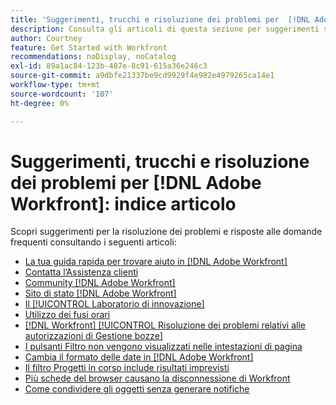 ```yaml
---
title: 'Suggerimenti, trucchi e risoluzione dei problemi per  [!DNL Adobe Workfront]: indice articolo'
description: Consulta gli articoli di questa sezione per suggerimenti sulla risoluzione dei problemi e per trovare le risposte alle domande più frequenti.
author: Courtney
feature: Get Started with Workfront
recommendations: noDisplay, noCatalog
exl-id: 89a1ac84-123b-487e-8c91-615a36e246c3
source-git-commit: a9dbfe21337be9cd9929f4e982e4979265ca14e1
workflow-type: tm+mt
source-wordcount: '107'
ht-degree: 0%

---
```


# Suggerimenti, trucchi e risoluzione dei problemi per [!DNL Adobe Workfront]: indice articolo

<!--Audited: 5/2025-->

Scopri suggerimenti per la risoluzione dei problemi e risposte alle domande frequenti consultando i seguenti articoli:

* [La tua guida rapida per trovare aiuto in [!DNL Adobe Workfront]](../../workfront-basics/tips-tricks-and-troubleshooting/guide-for-help-in-workfront.md)
* [Contatta l’Assistenza clienti](../../workfront-basics/tips-tricks-and-troubleshooting/contact-customer-support.md)
* [Community  [!DNL Adobe Workfront] ](../../workfront-basics/tips-tricks-and-troubleshooting/workfront-community.md)
* [Sito di stato  [!DNL Adobe Workfront] ](../../workfront-basics/tips-tricks-and-troubleshooting/understand-the-status-site.md)
* [Il [!UICONTROL Laboratorio di innovazione]](../../workfront-basics/tips-tricks-and-troubleshooting/idea-exchange.md)
* [Utilizzo dei fusi orari](../../workfront-basics/tips-tricks-and-troubleshooting/working-across-timezones.md)
* [[!DNL Workfront] [!UICONTROL Risoluzione dei problemi relativi alle autorizzazioni di Gestione bozze]](../../workfront-basics/tips-tricks-and-troubleshooting/wp-manager-permissions-troubleshooting.md)
* [I pulsanti Filtro non vengono visualizzati nelle intestazioni di pagina](../../workfront-basics/tips-tricks-and-troubleshooting/filter-buttons-do-not-display-in-page-headers.md)
* [Cambia il formato delle date in [!DNL Adobe Workfront]](../tips-tricks-and-troubleshooting/change-date-format-chrome.md)
* [Il filtro Progetti in corso include risultati imprevisti](../tips-tricks-and-troubleshooting/projects-im-on-filter-including-unexpected-results.md)
* [Più schede del browser causano la disconnessione di Workfront](/help/quicksilver/workfront-basics/tips-tricks-and-troubleshooting/multiple-browser-tabs-cause-logout.md)
* [Come condividere gli oggetti senza generare notifiche](/help/quicksilver/workfront-basics/tips-tricks-and-troubleshooting/how-to-share-objects-without-sending-out-notifications.md)
